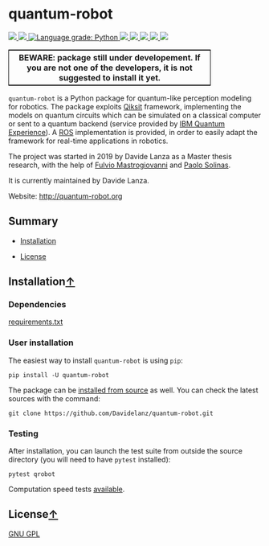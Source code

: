 # quantum-robot

<p>    <!--align="center" -->
    <a href="https://travis-ci.com/github/Davidelanz/quantum-robot" alt="Build">
        <img src="https://travis-ci.com/Davidelanz/quantum-robot.svg?token=BnWGyPSEGJoK3Kmq8jGJ&branch=master" />
    </a>
    <a href="https://codecov.io/gh/Davidelanz/quantum-robot" alt="Code coverage">
        <img src="https://codecov.io/gh/Davidelanz/quantum-robot/branch/master/graph/badge.svg?token=69IQEINMQU" />
    </a>
    <a href="https://lgtm.com/projects/g/Davidelanz/quantum-robot/context:python">
        <img alt="Language grade: Python" src="https://img.shields.io/lgtm/grade/python/g/Davidelanz/quantum-robot.svg?logo=lgtm&logoWidth=18"/>
    </a>
    <a href="#" alt="Development Status">
        <img src="https://pypip.in/status/quantum-robot/badge.svg" />
    </a>
    <a href="#" alt="Linux">
        <img src="https://img.shields.io/badge/linux-xenial | bionic-blue" />
    </a>
    <a href="#" alt="Python">
        <img src="https://img.shields.io/badge/python-3.6 | 3.7 | 3.8 -blue" />
    </a>
    <a href="https://pypi.org/project/quantum-robot/" alt="PyPi version">
        <img src="https://badge.fury.io/py/quantum-robot.svg" />
    </a>
    <a href="https://github.com/Davidelanz/quantum-robot/blob/master/LICENSE" alt="License">
        <img src="https://img.shields.io/badge/license-GNU GPL-blue" />
    </a>
</p>

<table align="center" style="width:80%; border: 1px solid black;">
    <tr>
    <th> <b>BEWARE:</b> package still under developement. If you are not one of the developers, it is not suggested to install it yet.
    </tr>
</table>
</p>

`quantum-robot` is a Python package for quantum-like perception modeling for robotics. The package exploits [Qiksit](https://qiskit.org/) framework, implementing the models on quantum circuits which can be simulated on a classical computer or sent to a quantum backend (service provided by [IBM Quantum Experience](https://quantum-computing.ibm.com/)). A [ROS](https://www.ros.org/) implementation is provided, in order to easily adapt the framework for real-time applications in robotics.

The project was started in 2019 by Davide Lanza as a Master thesis research, with the help of [Fulvio Mastrogiovanni](https://www.dibris.unige.it/mastrogiovanni-fulvio) and [Paolo Solinas](http://www.spin.cnr.it/index.php/people/46-researchers/49-solinas-paolo.html).

It is currently maintained by Davide Lanza.

Website: http://quantum-robot.org

## Summary

- [Installation](#installation)
<!--- [Development](#development)
- [Contributing](#contributing)
- [Credits](#credits)-->
- [License](#license)

## Installation[↑](#summary)

### Dependencies

[requirements.txt](https://github.com/Davidelanz/quantum-robot/blob/master/requirements.txt)

### User installation

The easiest way to install `quantum-robot` is using `pip`:

```
pip install -U quantum-robot
```

The package can be [installed from source](https://packaging.python.org/tutorials/installing-packages/#id19) as well. You can check the latest sources with the command:

```
git clone https://github.com/Davidelanz/quantum-robot.git
```

### Testing

After installation, you can launch the test suite from outside the source directory (you will need to have `pytest` installed):

```
pytest qrobot
```

Computation speed tests [available](https://github.com/Davidelanz/quantum-robot/blob/master/notebooks/computation_speed.ipynb).

## License[↑](#summary)

[GNU GPL](https://github.com/Davidelanz/quantum-robot/blob/master/LICENSE)
